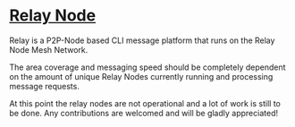 # <u> Relay Node </u>

<p> Relay is a P2P-Node based CLI message platform that runs on the Relay Node Mesh Network.
<p> The area coverage and messaging speed should be completely dependent on the amount of unique Relay Nodes currently running and processing message requests.</p>
<p> At this point the relay nodes are not operational and a lot of work is still to be done. Any contributions are welcomed and will be gladly appreciated!</p>